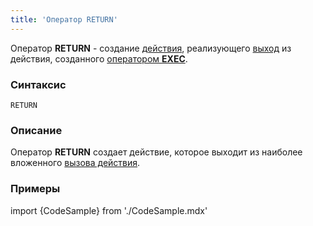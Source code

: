 ```yaml
---
title: 'Оператор RETURN'
---
```


Оператор **RETURN** - создание [действия](Actions.md), реализующего [выход](Exit_RETURN_.md) из действия, созданного [оператором **EXEC**](Call_EXEC_.md).

### Синтаксис

    RETURN

### Описание

Оператор **RETURN** создает действие, которое выходит из наиболее вложенного [вызова действия](Call_EXEC_.md). 

### Примеры


import {CodeSample} from './CodeSample.mdx'

<CodeSample url="https://ru-documentation.lsfusion.org/sample?file=ActionSample&block=return"/>

  
